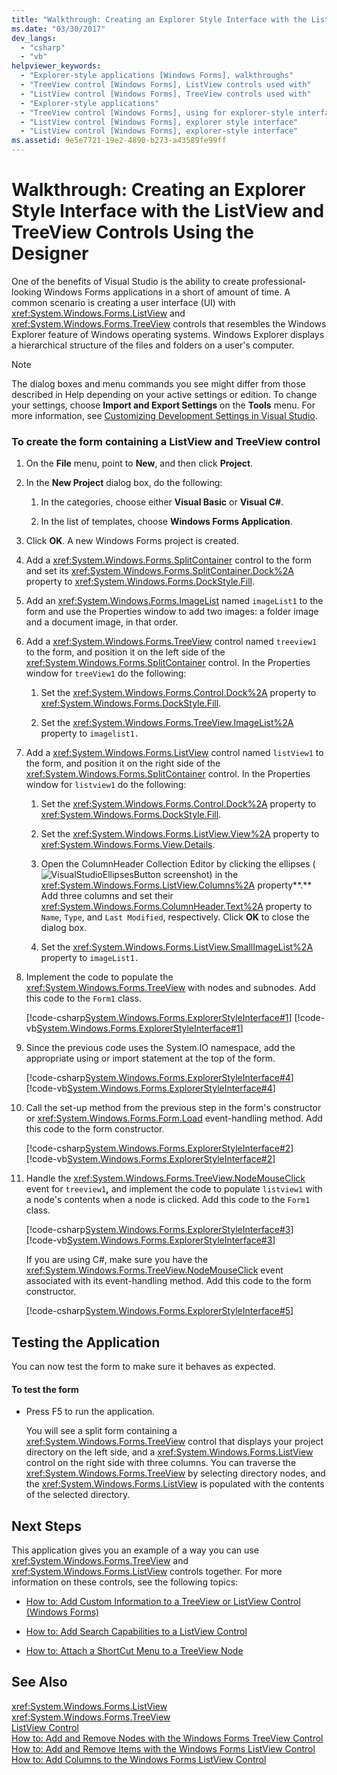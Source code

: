 ```yaml
---
title: "Walkthrough: Creating an Explorer Style Interface with the ListView and TreeView Controls Using the Designer"
ms.date: "03/30/2017"
dev_langs: 
  - "csharp"
  - "vb"
helpviewer_keywords: 
  - "Explorer-style applications [Windows Forms], walkthroughs"
  - "TreeView control [Windows Forms], ListView controls used with"
  - "ListView control [Windows Forms], TreeView controls used with"
  - "Explorer-style applications"
  - "TreeView control [Windows Forms], using for explorer-style interface"
  - "ListView control [Windows Forms], explorer style interface"
  - "ListView control [Windows Forms], explorer-style interface"
ms.assetid: 9e5e7721-19e2-4890-b273-a43589fe99ff
---
```

# Walkthrough: Creating an Explorer Style Interface with the ListView and TreeView Controls Using the Designer
One of the benefits of Visual Studio is the ability to create professional-looking Windows Forms applications in a short of amount of time. A common scenario is creating a user interface (UI) with <xref:System.Windows.Forms.ListView> and <xref:System.Windows.Forms.TreeView> controls that resembles the Windows Explorer feature of Windows operating systems. Windows Explorer displays a hierarchical structure of the files and folders on a user's computer.  
  
> [!NOTE]
>  The dialog boxes and menu commands you see might differ from those described in Help depending on your active settings or edition. To change your settings, choose **Import and Export Settings** on the **Tools** menu. For more information, see [Customizing Development Settings in Visual Studio](http://msdn.microsoft.com/library/22c4debb-4e31-47a8-8f19-16f328d7dcd3).  
  
### To create the form containing a ListView and TreeView control  
  
1.  On the **File** menu, point to **New**, and then click **Project**.  
  
2.  In the **New Project** dialog box, do the following:  
  
    1.  In the categories, choose either **Visual Basic** or **Visual C#**.  
  
    2.  In the list of templates, choose **Windows Forms Application**.  
  
3.  Click **OK**. A new Windows Forms project is created.  
  
4.  Add a <xref:System.Windows.Forms.SplitContainer> control to the form and set its <xref:System.Windows.Forms.SplitContainer.Dock%2A> property to <xref:System.Windows.Forms.DockStyle.Fill>.  
  
5.  Add an <xref:System.Windows.Forms.ImageList> named `imageList1` to the form and use the Properties window to add two images: a folder image and a document image, in that order.  
  
6.  Add a <xref:System.Windows.Forms.TreeView> control named `treeview1` to the form, and position it on the left side of the <xref:System.Windows.Forms.SplitContainer> control. In the Properties window for `treeView1` do the following:  
  
    1.  Set the <xref:System.Windows.Forms.Control.Dock%2A> property to <xref:System.Windows.Forms.DockStyle.Fill>.  
  
    2.  Set the <xref:System.Windows.Forms.TreeView.ImageList%2A> property to `imagelist1.`  
  
7.  Add a <xref:System.Windows.Forms.ListView> control named `listView1` to the form, and position it on the right side of the <xref:System.Windows.Forms.SplitContainer> control. In the Properties window for `listview1` do the following:  
  
    1.  Set the <xref:System.Windows.Forms.Control.Dock%2A> property to <xref:System.Windows.Forms.DockStyle.Fill>.  
  
    2.  Set the <xref:System.Windows.Forms.ListView.View%2A> property to <xref:System.Windows.Forms.View.Details>.  
  
    3.  Open the ColumnHeader Collection Editor by clicking the ellipses (![VisualStudioEllipsesButton screenshot](../../../../docs/framework/winforms/media/vbellipsesbutton.png "vbEllipsesButton")) in the <xref:System.Windows.Forms.ListView.Columns%2A> property**.** Add three columns and set their <xref:System.Windows.Forms.ColumnHeader.Text%2A> property to `Name`, `Type`, and `Last Modified`, respectively. Click **OK** to close the dialog box.  
  
    4.  Set the <xref:System.Windows.Forms.ListView.SmallImageList%2A> property to `imageList1.`  
  
8.  Implement the code to populate the <xref:System.Windows.Forms.TreeView> with nodes and subnodes. Add this code to the `Form1` class.  
  
     [!code-csharp[System.Windows.Forms.ExplorerStyleInterface#1](../../../../samples/snippets/csharp/VS_Snippets_Winforms/System.Windows.Forms.ExplorerStyleInterface/CS/Form1.cs#1)]
     [!code-vb[System.Windows.Forms.ExplorerStyleInterface#1](../../../../samples/snippets/visualbasic/VS_Snippets_Winforms/System.Windows.Forms.ExplorerStyleInterface/VB/Form1.vb#1)]  
  
9. Since the previous code uses the System.IO namespace, add the appropriate using or import statement at the top of the form.  
  
     [!code-csharp[System.Windows.Forms.ExplorerStyleInterface#4](../../../../samples/snippets/csharp/VS_Snippets_Winforms/System.Windows.Forms.ExplorerStyleInterface/CS/Form1.cs#4)]
     [!code-vb[System.Windows.Forms.ExplorerStyleInterface#4](../../../../samples/snippets/visualbasic/VS_Snippets_Winforms/System.Windows.Forms.ExplorerStyleInterface/VB/Form1.vb#4)]  
  
10. Call the set-up method from the previous step in the form's constructor or <xref:System.Windows.Forms.Form.Load> event-handling method. Add this code to the form constructor.  
  
     [!code-csharp[System.Windows.Forms.ExplorerStyleInterface#2](../../../../samples/snippets/csharp/VS_Snippets_Winforms/System.Windows.Forms.ExplorerStyleInterface/CS/Form1.cs#2)]
     [!code-vb[System.Windows.Forms.ExplorerStyleInterface#2](../../../../samples/snippets/visualbasic/VS_Snippets_Winforms/System.Windows.Forms.ExplorerStyleInterface/VB/Form1.vb#2)]  
  
11. Handle the <xref:System.Windows.Forms.TreeView.NodeMouseClick> event for `treeview1`**,** and implement the code to populate `listview1` with a node's contents when a node is clicked. Add this code to the `Form1` class.  
  
     [!code-csharp[System.Windows.Forms.ExplorerStyleInterface#3](../../../../samples/snippets/csharp/VS_Snippets_Winforms/System.Windows.Forms.ExplorerStyleInterface/CS/Form1.cs#3)]
     [!code-vb[System.Windows.Forms.ExplorerStyleInterface#3](../../../../samples/snippets/visualbasic/VS_Snippets_Winforms/System.Windows.Forms.ExplorerStyleInterface/VB/Form1.vb#3)]  
  
     If you are using C#, make sure you have the <xref:System.Windows.Forms.TreeView.NodeMouseClick> event associated with its event-handling method. Add this code to the form constructor.  
  
     [!code-csharp[System.Windows.Forms.ExplorerStyleInterface#5](../../../../samples/snippets/csharp/VS_Snippets_Winforms/System.Windows.Forms.ExplorerStyleInterface/CS/Form1.cs#5)]  
  
## Testing the Application  
 You can now test the form to make sure it behaves as expected.  
  
#### To test the form  
  
-   Press F5 to run the application.  
  
     You will see a split form containing a <xref:System.Windows.Forms.TreeView> control that displays your project directory on the left side, and a <xref:System.Windows.Forms.ListView> control on the right side with three columns. You can traverse the <xref:System.Windows.Forms.TreeView> by selecting directory nodes, and the <xref:System.Windows.Forms.ListView> is populated with the contents of the selected directory.  
  
## Next Steps  
 This application gives you an example of a way you can use <xref:System.Windows.Forms.TreeView> and <xref:System.Windows.Forms.ListView> controls together. For more information on these controls, see the following topics:  
  
-   [How to: Add Custom Information to a TreeView or ListView Control (Windows Forms)](../../../../docs/framework/winforms/controls/add-custom-information-to-a-treeview-or-listview-control-wf.md)  
  
-   [How to: Add Search Capabilities to a ListView Control](../../../../docs/framework/winforms/controls/how-to-add-search-capabilities-to-a-listview-control.md)  
  
-   [How to: Attach a ShortCut Menu to a TreeView Node](../../../../docs/framework/winforms/controls/how-to-attach-a-shortcut-menu-to-a-treeview-node.md)  
  
## See Also  
 <xref:System.Windows.Forms.ListView>  
 <xref:System.Windows.Forms.TreeView>  
 [ListView Control](../../../../docs/framework/winforms/controls/listview-control-windows-forms.md)  
 [How to: Add and Remove Nodes with the Windows Forms TreeView Control](../../../../docs/framework/winforms/controls/how-to-add-and-remove-nodes-with-the-windows-forms-treeview-control.md)  
 [How to: Add and Remove Items with the Windows Forms ListView Control](../../../../docs/framework/winforms/controls/how-to-add-and-remove-items-with-the-windows-forms-listview-control.md)  
 [How to: Add Columns to the Windows Forms ListView Control](../../../../docs/framework/winforms/controls/how-to-add-columns-to-the-windows-forms-listview-control.md)
